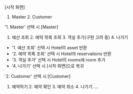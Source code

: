 [시작 화면]
1. Master   2. Customer

'1. Master' 선택 시
[Master]
1. 예산 조회  2. 예약 목록 조회 3. 객실 추가(구현 고려 중) 4. 나가기
 - '1. 예산 조회' 선택 시 Hotel의 asset 반환
 - '2. 예약 목록 조회' 선택 시 Hotel의 reservations 반환
 - '3. 객실 추가' 선택 시 Hotel의 rooms에 room 추가
 - '4. 나가기' 선택 시 [시작 화면]으로 복귀


'2. Customer' 선택 시
[Customer]
1. 예약하기   2. 예약 확인    3. 예약 취소  4. 나가기
  ....
